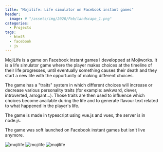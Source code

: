 ```yaml
---
title: "Mojilife: Life simulator on Facebook instant games"
header:
  image: # "/assets/img/2020/Feb/landscape_1.png"
categories:
  - Projects
tags:
  - html5
  - facebook
  - js
---
```


MojiLife is a game on Facebook instant games I developped at Mojiworks. It is a life simulator game where the player makes choices at the timeline of their life progresses, until eventually something causes their death and they start a new life with the opportunity of making different choices.

The game has a "traits" system in which different choices will increase or decrease various personality traits (for example: awkward, clever, introverted, arrogant...). Those traits are then used to influence which choices become available during the life and to generate flavour text related to what happened in the player's life.

The game is made in typescript using vue.js and vuex, the server is in node.js.

The game was soft launched on Facebook instant games but isn't live anymore.

![mojilife]({{site.url}}{{site.baseurl}}/assets/img/2019/Feb/mojilife-breakup.gif)
![mojilife]({{site.url}}{{site.baseurl}}/assets/img/2019/Feb/mojilife-traits.gif)
![mojilife]({{site.url}}{{site.baseurl}}/assets/img/2019/Feb/mojilife-tombstone.gif)
